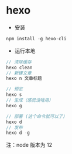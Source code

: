 
# hexo
- 安装
```js
npm install -g hexo-cli
```

- 运行本地
```js
// 清除缓存
hexo clean
// 新建文章
hexo n 文章标题

// 预览
hexo s
// 生成（感觉没啥用）
hexo g

// 部署 (这个命令就可以了)
hexo d
// 发布
hexo d -g
```

注：node 版本为 12
